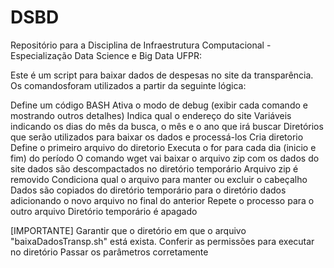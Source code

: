 # DSBD
Repositório para a Disciplina de Infraestrutura Computacional - Especialização Data Science e Big Data UFPR:

Este é um script para baixar dados de despesas no site da transparência.
Os comandosforam utilizados a partir da seguinte lógica:

 Define um código BASH
 Ativa o modo de debug (exibir cada comando e mostrando outros detalhes)
 Indica qual o endereço do site
 Variáveis indicando os dias do mês da busca, o mês e o ano que irá buscar
 Diretórios que serão utilizados para baixar os dados e processá-los
 Cria diretorio
 Define o primeiro arquivo do diretorio 
 Executa o for para cada dia (inicio e fim) do período
 O comando wget vai baixar o arquivo zip com os dados do site 
 dados são descompactados no diretório temporário
 Arquivo zip é removido
 Condiciona qual o arquivo para manter ou excluir o cabeçalho
 Dados são copiados do diretório temporário para o diretório dados adicionando o novo arquivo no final do anterior
 Repete o processo para o outro arquivo
 Diretório temporário é apagado

 [IMPORTANTE]
 Garantir que o diretório em que o arquivo "baixaDadosTransp.sh" está exista.
 Conferir as permissões para executar no diretório
 Passar os parâmetros corretamente